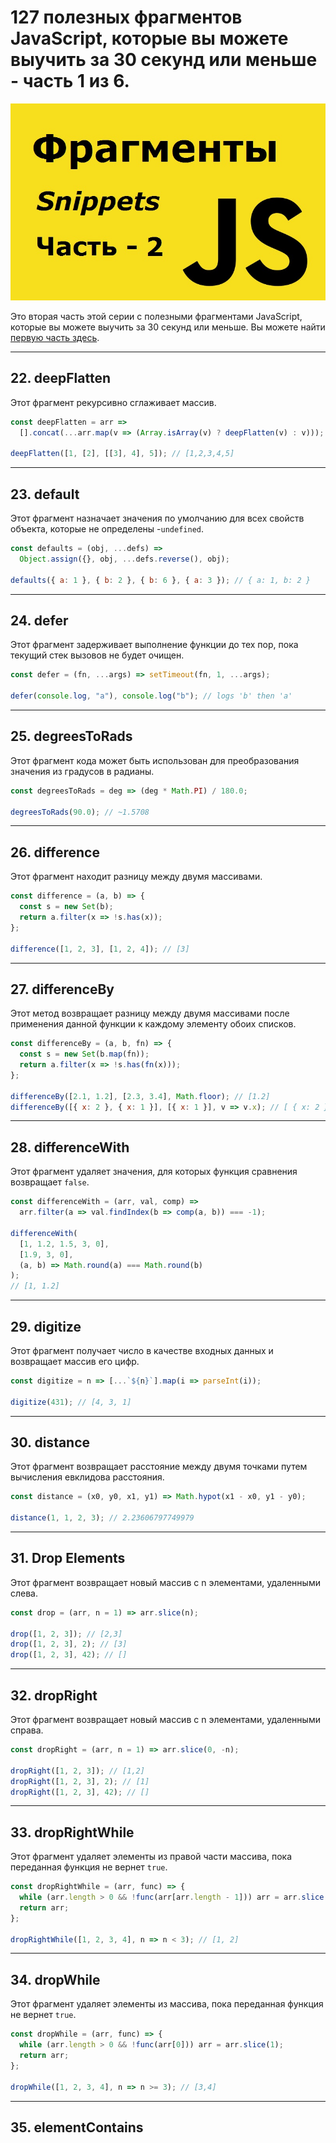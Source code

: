 # 127 полезных фрагментов JavaScript, которые вы можете выучить за 30 секунд или меньше - часть 1 из 6.

![logo](img/logo-2.jpg)

Это вторая часть этой серии с полезными фрагментами JavaScript, которые вы можете выучить за 30 секунд или меньше. Вы можете найти [первую часть здесь](https://github.com/YaroslavW/trening-js/blob/master/Texts/JS-Snippets/1-part.md).

---

## 22. deepFlatten

Этот фрагмент рекурсивно сглаживает массив.

```javascript
const deepFlatten = arr =>
  [].concat(...arr.map(v => (Array.isArray(v) ? deepFlatten(v) : v)));

deepFlatten([1, [2], [[3], 4], 5]); // [1,2,3,4,5]
```

---

## 23. default

Этот фрагмент назначает значения по умолчанию для всех свойств объекта, которые не определены -`undefined`.

```javascript
const defaults = (obj, ...defs) =>
  Object.assign({}, obj, ...defs.reverse(), obj);

defaults({ a: 1 }, { b: 2 }, { b: 6 }, { a: 3 }); // { a: 1, b: 2 }
```

---

## 24. defer

Этот фрагмент задерживает выполнение функции до тех пор, пока текущий стек вызовов не будет очищен.

```javascript
const defer = (fn, ...args) => setTimeout(fn, 1, ...args);

defer(console.log, "a"), console.log("b"); // logs 'b' then 'a'
```

---

## 25. degreesToRads

Этот фрагмент кода может быть использован для преобразования значения из градусов в радианы.

```javascript
const degreesToRads = deg => (deg * Math.PI) / 180.0;

degreesToRads(90.0); // ~1.5708
```

---

## 26. difference

Этот фрагмент находит разницу между двумя массивами.

```javascript
const difference = (a, b) => {
  const s = new Set(b);
  return a.filter(x => !s.has(x));
};

difference([1, 2, 3], [1, 2, 4]); // [3]
```

---

## 27. differenceBy

Этот метод возвращает разницу между двумя массивами после применения данной функции к каждому элементу обоих списков.

```javascript
const differenceBy = (a, b, fn) => {
  const s = new Set(b.map(fn));
  return a.filter(x => !s.has(fn(x)));
};

differenceBy([2.1, 1.2], [2.3, 3.4], Math.floor); // [1.2]
differenceBy([{ x: 2 }, { x: 1 }], [{ x: 1 }], v => v.x); // [ { x: 2 } ]
```

---

## 28. differenceWith

Этот фрагмент удаляет значения, для которых функция сравнения возвращает `false`.

```javascript
const differenceWith = (arr, val, comp) =>
  arr.filter(a => val.findIndex(b => comp(a, b)) === -1);

differenceWith(
  [1, 1.2, 1.5, 3, 0],
  [1.9, 3, 0],
  (a, b) => Math.round(a) === Math.round(b)
);
// [1, 1.2]
```

---

## 29. digitize

Этот фрагмент получает число в качестве входных данных и возвращает массив его цифр.

```javascript
const digitize = n => [...`${n}`].map(i => parseInt(i));

digitize(431); // [4, 3, 1]
```

---

## 30. distance

Этот фрагмент возвращает расстояние между двумя точками путем вычисления евклидова расстояния.

```javascript
const distance = (x0, y0, x1, y1) => Math.hypot(x1 - x0, y1 - y0);

distance(1, 1, 2, 3); // 2.23606797749979
```

---

## 31. Drop Elements

Этот фрагмент возвращает новый массив с n элементами, удаленными слева.

```javascript
const drop = (arr, n = 1) => arr.slice(n);

drop([1, 2, 3]); // [2,3]
drop([1, 2, 3], 2); // [3]
drop([1, 2, 3], 42); // []
```

---

## 32. dropRight

Этот фрагмент возвращает новый массив с n элементами, удаленными справа.

```javascript
const dropRight = (arr, n = 1) => arr.slice(0, -n);

dropRight([1, 2, 3]); // [1,2]
dropRight([1, 2, 3], 2); // [1]
dropRight([1, 2, 3], 42); // []
```

---

## 33. dropRightWhile

Этот фрагмент удаляет элементы из правой части массива, пока переданная функция не вернет `true`.

```javascript
const dropRightWhile = (arr, func) => {
  while (arr.length > 0 && !func(arr[arr.length - 1])) arr = arr.slice(0, -1);
  return arr;
};

dropRightWhile([1, 2, 3, 4], n => n < 3); // [1, 2]
```

---

## 34. dropWhile

Этот фрагмент удаляет элементы из массива, пока переданная функция не вернет `true`.

```javascript
const dropWhile = (arr, func) => {
  while (arr.length > 0 && !func(arr[0])) arr = arr.slice(1);
  return arr;
};

dropWhile([1, 2, 3, 4], n => n >= 3); // [3,4]
```

---

## 35. elementContains
